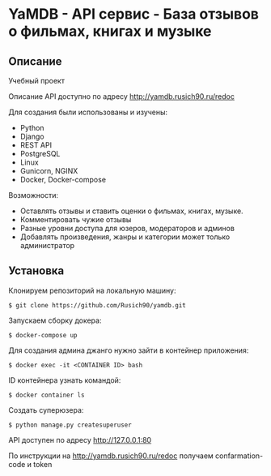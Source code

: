 # YaMDB - API сервис - База отзывов о фильмах, книгах и музыке
## Описание

Учебный проект

Описание API доступно по адресу http://yamdb.rusich90.ru/redoc

Для создания были использованы и изучены:

* Python
* Django
* REST API
* PostgreSQL
* Linux
* Gunicorn, NGINX
* Docker, Docker-compose

Возможности:

* Оставлять отзывы и ставить оценки о фильмах, книгах, музыке.
* Комментировать чужие отзывы
* Разные уровни доступа для юзеров, модераторов и админов
* Добавлять произведения, жанры и категории может только администратор

## Установка 
Клонируем репозиторий на локальную машину:

```$ git clone https://github.com/Rusich90/yamdb.git```

Запускаем сборку докера:
 
 ```$ docker-compose up```
 
Для создания админа джанго нужно зайти в контейнер приложения:

```$ docker exec -it <CONTAINER ID> bash```

ID контейнера узнать командой:

```$ docker container ls```

Создать суперюзера:

```$ python manage.py createsuperuser```

API доступен по адресу http://127.0.0.1:80

По инструкции на http://yamdb.rusich90.ru/redoc получаем confarmation-code и token
